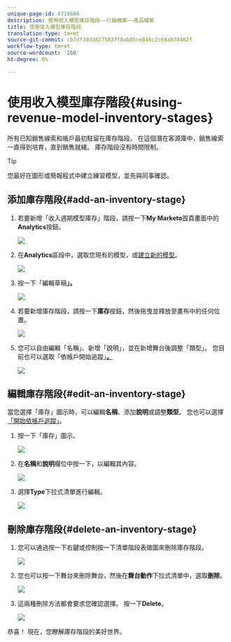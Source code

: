 ```yaml
---
unique-page-id: 4718666
description: 使用收入模型庫存階段——行銷檔案——產品檔案
title: 使用收入模型庫存階段
translation-type: tm+mt
source-git-commit: cb7df3dd38275837f8ab05ce846c2c68ab78462f
workflow-type: tm+mt
source-wordcount: '268'
ht-degree: 0%

---
```



# 使用收入模型庫存階段{#using-revenue-model-inventory-stages}

所有已知銷售線索和帳戶最初駐留在庫存階段。 在這個潛在客源庫中，銷售線索一直得到培育，直到銷售就緒。 庫存階段沒有時間限制。

>[!TIP]
>
>您最好在圖形或簡報程式中建立練習模型，並先與同事確認。

## 添加庫存階段{#add-an-inventory-stage}

1. 若要新增「收入週期模型庫存」階段，請按一下&#x200B;**My Marketo**&#x200B;首頁畫面中的&#x200B;**Analytics**&#x200B;按鈕。

   ![](assets/image2015-4-27-11-3a54-3a41.png)

1. 在&#x200B;**Analytics**&#x200B;區段中，選取您現有的模型，或[建立新的模型](/help/marketo/product-docs/reporting/revenue-cycle-analytics/revenue-cycle-models/create-a-new-revenue-model.md)。

   ![](assets/image2015-4-27-14-3a31-3a53.png)

1. 按一下「編輯草稿&#x200B;**」。**

   ![](assets/image2015-4-27-12-3a10-3a49.png)

1. 若要新增庫存階段，請按一下&#x200B;**庫存**&#x200B;按鈕，然後拖曳並釋放至畫布中的任何位置。

   ![](assets/image2015-4-28-13-3a9-3a37.png)

1. 您可以自由編輯「名稱」、新增「說明」，並在新增舞台後調整「類型」。 您目前也可以選取「依帳戶開始追蹤」**[。](/help/marketo/product-docs/reporting/revenue-cycle-analytics/revenue-cycle-models/start-tracking-by-account-in-the-revenue-modeler.md)**

   ![](assets/image2015-4-27-13-3a29-3a2.png)

## 編輯庫存階段{#edit-an-inventory-stage}

當您選擇「庫存」圖示時，可以編輯&#x200B;**名稱**、添加&#x200B;**說明**&#x200B;或調整&#x200B;**類型**。 您也可以選擇[「開始依帳戶追蹤」](/help/marketo/product-docs/reporting/revenue-cycle-analytics/revenue-cycle-models/start-tracking-by-account-in-the-revenue-modeler.md)。

1. 按一下「庫存」圖示。

   ![](assets/image2015-4-27-15-3a55-3a10.png)

1. 在&#x200B;**名稱**&#x200B;和&#x200B;**說明**&#x200B;欄位中按一下，以編輯其內容。

   ![](assets/image2015-4-27-13-3a34-3a58.png)

1. 選擇&#x200B;**Type**&#x200B;下拉式清單進行編輯。

   ![](assets/image2015-4-27-13-3a36-3a52.png)

## 刪除庫存階段{#delete-an-inventory-stage}

1. 您可以通過按一下右鍵或控制按一下清單階段表徵圖來刪除庫存階段。

   ![](assets/image2015-4-28-13-3a0-3a20.png)

1. 您也可以按一下舞台來刪除舞台，然後在&#x200B;**舞台動作**&#x200B;下拉式清單中，選取&#x200B;**刪除**。

   ![](assets/image2015-4-28-13-3a1-3a17.png)

1. 這兩種刪除方法都會要求您確認選擇。 按一下&#x200B;**Delete**。

   ![](assets/image2015-4-28-13-3a5-3a26.png)

恭喜！ 現在，您瞭解庫存階段的美好世界。
